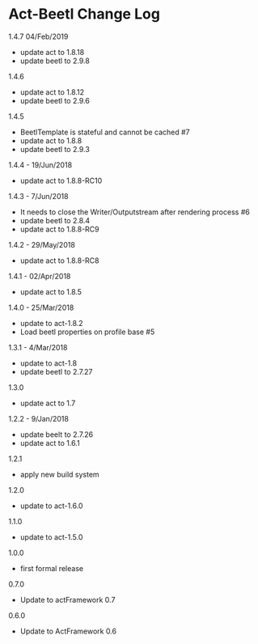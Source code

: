 # Act-Beetl Change Log

1.4.7 04/Feb/2019
* update act to 1.8.18
* update beetl to 2.9.8

1.4.6
* update act to 1.8.12
* update beetl to 2.9.6

1.4.5
* BeetlTemplate is stateful and cannot be cached #7
* update act to 1.8.8
* update beetl to 2.9.3

1.4.4 - 19/Jun/2018
* update act to 1.8.8-RC10

1.4.3 - 7/Jun/2018
* It needs to close the Writer/Outputstream after rendering process #6
* update beetl to 2.8.4
* update act to 1.8.8-RC9

1.4.2 - 29/May/2018
* update act to 1.8.8-RC8

1.4.1 - 02/Apr/2018
* update act to 1.8.5

1.4.0 - 25/Mar/2018
* update to act-1.8.2
* Load beetl properties on profile base #5

1.3.1 - 4/Mar/2018
* update to act-1.8
* update beetl to 2.7.27

1.3.0
* update act to 1.7

1.2.2 - 9/Jan/2018
* update beelt to 2.7.26
* update act to 1.6.1

1.2.1
* apply new build system

1.2.0
* update to act-1.6.0

1.1.0
* update to act-1.5.0

1.0.0
- first formal release

0.7.0
- Update to actFramework 0.7

0.6.0
- Update to ActFramework 0.6
